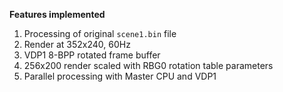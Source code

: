**Features implemented**

1. Processing of original `scene1.bin` file
2. Render at 352x240, 60Hz
3. VDP1 8-BPP rotated frame buffer
4. 256x200 render scaled with RBG0 rotation table parameters
5. Parallel processing with Master CPU and VDP1

